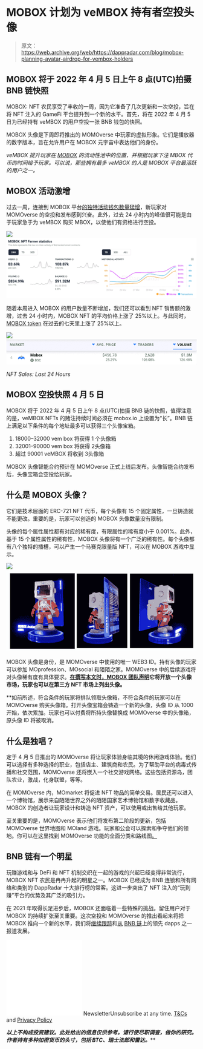# MOBOX 计划为 veMBOX 持有者空投头像

> 原文：<https://web.archive.org/web/https://dappradar.com/blog/mobox-planning-avatar-airdrop-for-vembox-holders>

## MOBOX 将于 2022 年 4 月 5 日上午 8 点(UTC)拍摄 BNB 链快照

MOBOX: NFT 农民享受了丰收的一周，因为它准备了几次更新和一次空投，旨在将 NFT 注入的 GameFi 平台提升到一个新的水平。首先，将在 2022 年 4 月 5 日为已经持有 veMBOX 的用户空投一张 BNB 钱包的快照。

MOBOX 头像是下周即将推出的 MOMOverse 中玩家的虚拟形象。它们是播放器的数字版本，旨在允许用户在 MOBOX 元宇宙中表达他们的身份。

*veMBOX 提升玩家在* [*MOBOX*](https://web.archive.org/web/20221127145507/https://dappradar.com/binance-smart-chain/games/mobox-nft-farmer) *的流动性池中的位置，并根据玩家下注 MBOX 代币的时间给予玩家。可以说，那些拥有最多 veMBOX 的人是 MOBOX 平台最活跃的用户之一。*

## MOBOX 活动激增

过去一周，连接到 MOBOX 平台[的独特活动钱包数量猛增](https://web.archive.org/web/20221127145507/https://dappradar.com/binance-smart-chain/games/mobox-nft-farmer)，新玩家对 MOMOverse 的空投和发布感到兴奋。此外，过去 24 小时内的峰值很可能是由于玩家急于为 veMBOX 购买 MBOX，以使他们有资格进行空投。

![](img/134f3a0ba78701b67da44782b10ec536.png)![MOBOX Airdrop](img/011cd4eb003965086f013f516cb6c961.png)

随着本周进入 MOBOX 的用户数量不断增加，我们还可以看到 NFT 销售额的激增，过去 24 小时内，MOBOX NFT 的平均价格上涨了 25%以上。与此同时， [MOBOX token](https://web.archive.org/web/20221127145507/https://dappradar.com/hub/token/bsc/MBOX/BNB?from=0x3203c9e46ca618c8c1ce5dc67e7e9d75f5da2377) 在过去的七天里上涨了 25%以上。

![](img/9ccdcb8d4bce54c2970e6013892f953b.png)![MOBOX Airdrop](img/43f03812ac4f3b404600ff74040c540a.png)

*NFT Sales: Last 24 Hours*

## MOBOX 空投快照 4 月 5 日

MOBOX 将于 2022 年 4 月 5 日上午 8 点(UTC)拍摄 BNB 链的快照，值得注意的是，veMBOX NFTs 的赌注持续时间必须在 mobox.io 上设置为“长”。BNB 链上满足以下条件的每个地址最多可以获得三个头像宝箱。

1.  18000–32000 vem box 将获得 1 个头像箱
2.  32001–90000 vem box 将获得 2️头像箱
3.  超过 90001 veMBOX 将收到 3️头像箱

MOBOX 头像智能合约预计在 MOMOverse 正式上线后发布。头像智能合约发布后，头像宝箱会空投给玩家。

## 什么是 MOBOX 头像？

它们是技术层面的 ERC-721 NFT 代币，每个头像有 15 个固定属性，一旦铸造就不能更改。重要的是，玩家可以创造的 MOBOX 头像数量没有限制。

头像的每个属性属性都有对应的稀有度，有限属性的稀有度小于 0.001%。此外，基于 15 个属性属性的稀有性，MOBOX 头像将有一个广泛的稀有性。每个头像都有八个独特的插槽，可以产生一个马赛克限量版 NFT，可以在 MOBOX 游戏中显示。

![](img/f50213cf642958c08e0d607e0b5febeb.png)![MOBOX Airdrop](img/90bffb1fef07a8bfdbccc718ac7598c4.png)

MOBOX 头像是身份，是 MOMOverse 中使用的唯一 WEB3 ID。持有头像的玩家可以参加 MOprofession、MOsocial 和陌陌之家。MOMOverse 中的后续游戏将对头像稀有度有具体要求。**[在撰写本文时，MOBOX 团队声明](https://web.archive.org/web/20221127145507/https://mbox.medium.com/unboxing-a-momoverse-of-infinite-possibilities-cc7e8569ae1f)它将开放一个头像市场，玩家也可以在第三方 NFT 市场上列出头像。**

 **如前所述，符合条件的玩家将排队领取头像箱，不符合条件的玩家可以在 MOMOverse 购买头像箱。打开头像宝箱会铸造一个新的头像，头像 ID 从 1000 开始，依次累加。玩家也可以付费将所持头像替换成 MOMOverse 中的头像箱，原头像 ID 将被取消。

## 什么是独唱？

定于 4 月 5 日推出的 MOMOverse 将让玩家体验身临其境的休闲游戏体验。他们可以选择有多种选择的职业，包括店主、建筑商和农民。为了帮助平台的病毒式传播和社交范围，MOMOverse 还将嵌入一个社交游戏网络。这些包括资源岛，团队农业，激战，化身联盟，等等。

在 MOMOverse 内，MOmarket 将促进 NFT 物品的简单交易。居民还可以进入一个博物馆，展示来自陌陌世界之外的陌陌国家艺术博物馆和数字收藏品。MOBOX 的创造者让玩家设计和铸造 NFT 资产，可以使用或出售给其他玩家。

至关重要的是，MOMOverse 表示他们将发布第二阶段的更新，包括 MOMOverse 世界地图和 MOland 游戏。玩家和公会可以探索和争夺他们的领地。你可以在这里找到 MOMOverse 功能的全面分类和路线图[。](https://web.archive.org/web/20221127145507/https://mbox.medium.com/unboxing-a-momoverse-of-infinite-possibilities-cc7e8569ae1f)

## BNB 链有一个明星

玩赚游戏和与 DeFi 和 NFT 机制交织在一起的游戏的兴起已经变得非常流行，MOBOX NFT 农民是冉冉升起的明星之一。MOBOX 已经成为 BNB 连锁和所有网络和类别的 DappRadar 十大排行榜的常客。这进一步突出了 NFT 注入的“玩到赚”平台的优势及其广泛的吸引力。

在 2021 年取得长足进步后，MOBOX 还面临着一些特殊的挑战。留住用户对于 MOBOX 的持续扩张至关重要。这次空投和 MOMOverse 的推出看起来将把 MOBOX 推向一个新的水平，我们将[继续跟踪](https://web.archive.org/web/20221127145507/https://dappradar.com/binance-smart-chain/games/mobox-nft-farmer)和[从](https://web.archive.org/web/20221127145507/https://dappradar.com/blog/the-incredible-rise-of-mobox-nft-farmer) [BNB 链](https://web.archive.org/web/20221127145507/https://dappradar.com/rankings/protocol/binance-smart-chain)上的领先 dapps 之一报道发展。

![](img/6d5a4a2d609c56e1a5771717e54ba759.png) NewsletterUnsubscribe at any time. [T&Cs](https://web.archive.org/web/20221127145507/https://dappradar.com/terms) and [Privacy Policy](https://web.archive.org/web/20221127145507/https://dappradar.com/privacy-policy)

***以上不构成投资建议。此处给出的信息仅供参考。请行使尽职调查，做你的研究。作者持有多种加密货币的头寸，包括 BTC、瑞士法郎和雷达。*****